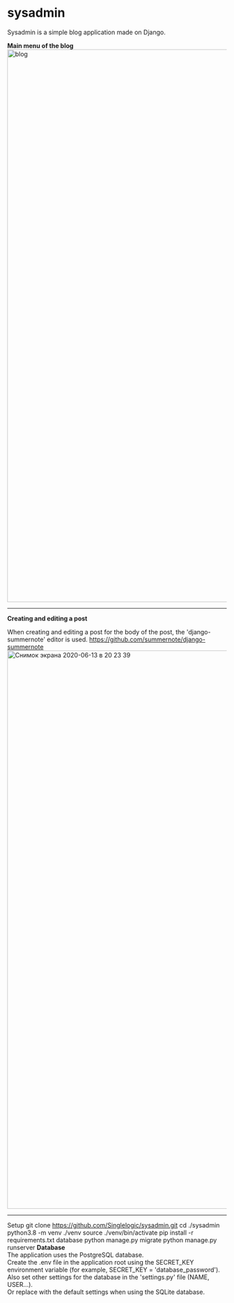 # sysadmin
Sysadmin is а simple blog application made on Django.<br>

**Main menu of the blog**<br>
<img width="1267" alt="blog" src="https://user-images.githubusercontent.com/44861438/84574938-90012700-adb2-11ea-9e05-e540e0e0ff69.png">
***
**Creating and editing a post**<br>

When creating and editing a post for the body of the post, the 'django-summernote' editor is used.
https://github.com/summernote/django-summernote
<img width="1280" alt="Снимок экрана 2020-06-13 в 20 23 39" src="https://user-images.githubusercontent.com/44861438/84575145-defb8c00-adb3-11ea-962c-3b0280a6f8e2.png">
***

Setup
git clone https://github.com/Singlelogic/sysadmin.git
cd ./sysadmin
python3.8 -m venv ./venv
source ./venv/bin/activate
pip install -r requirements.txt
database
python manage.py migrate
python manage.py runserver
**Database**<br>
The application uses the PostgreSQL database.<br>
Create the .env file in the application root using the SECRET_KEY environment variable (for example, SECRET_KEY = 'database_password').<br>
Also set other settings for the database in the 'settings.py' file (NAME, USER...).<br>
Or replace with the default settings when using the SQLite database.
